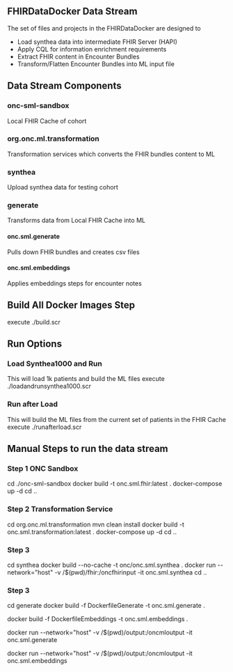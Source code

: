 ## FHIRDataDocker Data Stream
The set of files and projects in the FHIRDataDocker are designed to 
* Load synthea data into intermediate FHIR Server (HAPI)
* Apply CQL for information enrichment requirements
* Extract FHIR content in Encounter Bundles
* Transform/Flatten Encounter Bundles into ML input file

## Data Stream Components
### onc-sml-sandbox
Local FHIR Cache of cohort
### org.onc.ml.transformation
Transformation services which converts the FHIR bundles content to ML 
### synthea
Upload synthea data for testing cohort
### generate
Transforms data from Local FHIR Cache into ML 
#### onc.sml.generate
Pulls down FHIR bundles and creates csv files

#### onc.sml.embeddings
Applies embeddings steps for encounter notes

## Build All Docker Images Step
execute ./build.scr

## Run Options
### Load Synthea1000 and Run
This will load 1k patients and build the ML files
execute ./loadandrunsynthea1000.scr

###  Run after Load
This will build the ML files from the current set of patients in the FHIR Cache
execute ./runafterload.scr



 ## Manual Steps to run the data stream
### Step 1 ONC Sandbox 
cd ./onc-sml-sandbox 
docker build -t onc.sml.fhir:latest .
docker-compose up -d
cd ..

### Step 2 Transformation Service 
cd org.onc.ml.transformation 
mvn clean install 
docker build -t onc.sml.transformation:latest .
docker-compose up -d
cd ..
### Step 3 
cd synthea
docker build --no-cache -t onc/onc.sml.synthea .
docker run --network="host"  -v /$(pwd)/fhir:/oncfhirinput -it  onc.sml.synthea 
cd .. 


### Step 3 
cd generate
docker build -f DockerfileGenerate -t onc.sml.generate .
 
docker build -f DockerfileEmbeddings -t onc.sml.embeddings . 

docker run --network="host"  -v /$(pwd)/output:/oncmloutput  -it  onc.sml.generate

docker run --network="host"  -v /$(pwd)/output:/oncmloutput  -it   onc.sml.embeddings




